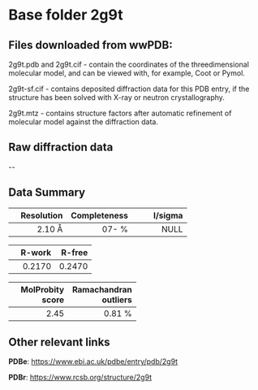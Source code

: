 # Base folder 2g9t

## Files downloaded from wwPDB:

2g9t.pdb and 2g9t.cif - contain the coordinates of the threedimensional molecular model, and can be viewed with, for example, Coot or Pymol.

2g9t-sf.cif - contains deposited diffraction data for this PDB entry, if the structure has been solved with X-ray or neutron crystallography.

2g9t.mtz - contains structure factors after automatic refinement of molecular model against the diffraction data.

## Raw diffraction data

--<br> 

## Data Summary
|   | Resolution | Completeness| I/sigma |
|---|-------------:|----------------:|--------------:|
|   |2.10 Å|  07- %|<img width=50/>NULL |

|   | **R-work**| **R-free**   
|---|-------------:|----------------:|           
||0.2170|0.2470|

|   |**MolProbity<br>score**| **Ramachandran<br>outliers** 
|---|-------------:|----------------:|
||2.45|0.81 %|

## Other relevant links 
**PDBe**:  https://www.ebi.ac.uk/pdbe/entry/pdb/2g9t
 
**PDBr**: https://www.rcsb.org/structure/2g9t 

